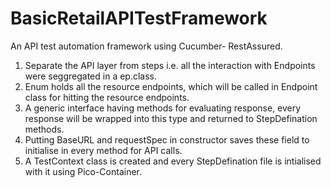 # BasicRetailAPITestFramework
An API test automation framework using Cucumber- RestAssured.
1. Separate the API layer from steps i.e. all the interaction with Endpoints were seggregated in a ep.class.
2. Enum holds all the resource endpoints, which will be called in Endpoint class for hitting the resource endpoints.
3. A generic interface having methods for evaluating response, every response will be wrapped into this type and returned to StepDefination methods. 
4. Putting BaseURL and requestSpec in constructor saves these field to initialise in every method for API calls.
5. A TestContext class is created and every StepDefination file is intialised with it using Pico-Container.
